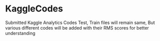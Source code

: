 # KaggleCodes
Submitted Kaggle Analytics Codes
Test, Train files will remain same,
But various different codes will be added with their RMS scores for better understanding
